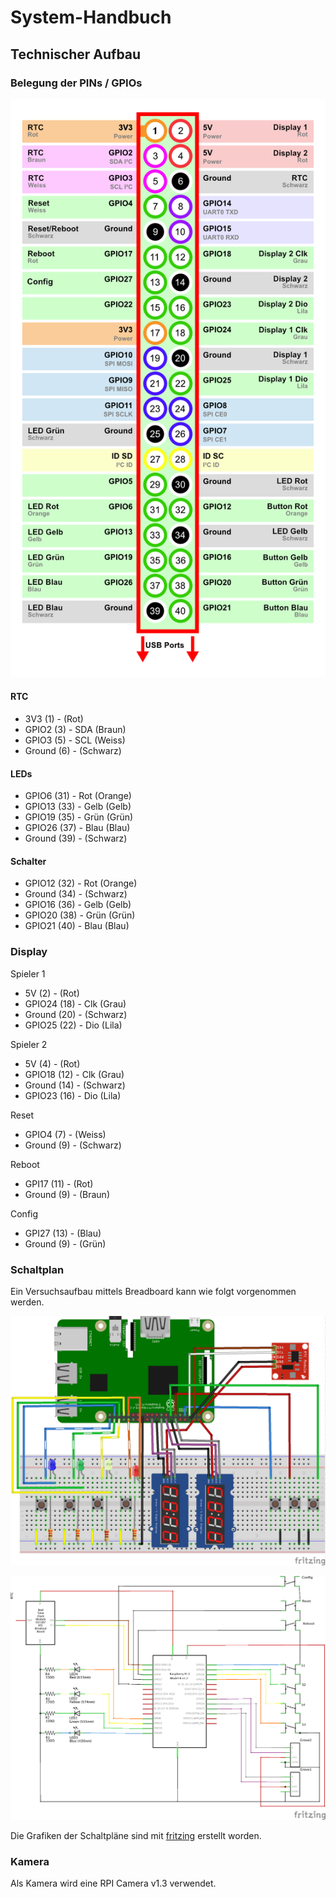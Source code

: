 # System-Handbuch

## Technischer Aufbau

### Belegung der PINs / GPIOs

![Pin-Nutzung](img/pin-layout.png)

#### RTC

*   3V3 (1)     - (Rot)
*   GPIO2 (3)   - SDA (Braun)
*   GPIO3 (5)   - SCL (Weiss)
*   Ground (6)  - (Schwarz)


#### LEDs

*   GPIO6 (31)  - Rot  (Orange)
*   GPIO13 (33) - Gelb (Gelb)
*   GPIO19 (35) - Grün (Grün)
*   GPIO26 (37) - Blau (Blau)
*   Ground (39) - (Schwarz)


#### Schalter

*   GPIO12 (32) - Rot (Orange)
*   Ground (34) - (Schwarz)
*   GPIO16 (36) - Gelb (Gelb)
*   GPIO20 (38) - Grün (Grün)
*   GPIO21 (40) - Blau (Blau)


### Display

Spieler 1

*   5V (2) - (Rot)
*   GPIO24 (18) - Clk (Grau)
*   Ground (20) - (Schwarz)
*   GPIO25 (22) - Dio (Lila)

Spieler 2

*   5V (4) - (Rot)
*   GPIO18 (12) - Clk (Grau)
*   Ground (14) - (Schwarz)
*   GPIO23 (16) - Dio (Lila)

Reset

*   GPIO4  (7) - (Weiss)
*   Ground (9) - (Schwarz)

Reboot

*   GPI17  (11) - (Rot)
*   Ground (9) - (Braun)

Config

*   GPI27  (13) - (Blau)
*   Ground (9) - (Grün)


### Schaltplan

Ein Versuchsaufbau mittels Breadboard kann wie folgt vorgenommen werden.

![Versuchsaufbau](img/ScrabScrap_Steckplatine.png)

![Schaltplan](img/ScrabScrap_Schaltplan.png)

Die Grafiken der Schaltpläne sind mit [fritzing](http://fritzing.org/home/)
erstellt worden.

### Kamera

Als Kamera wird eine RPI Camera v1.3 verwendet.
